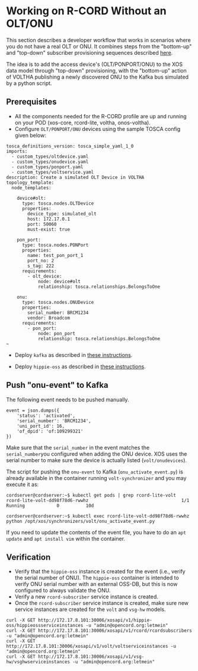 # Working on R-CORD Without an OLT/ONU

This section describes a developer workflow that works in scenarios
where you do not have a real OLT or ONU. It combines steps from
the "bottom-up" and "top-down" subscriber provisioning sequences
described [here](../profiles/rcord/configuration.md).

The idea is to add the access device's (OLT/PONPORT/ONU) to the XOS
data model through "top-down" provisioning, with the "bottom-up"
action of VOLTHA publishing a newly discovered ONU to the Kafka bus
simulated by a python script.

## Prerequisites

- All the components needed for the R-CORD profile are up and running
   on your POD (xos-core, rcord-lite, voltha, onos-voltha).
- Configure `OLT/PONPORT/ONU` devices using the sample
   TOSCA config given below:

```shell
tosca_definitions_version: tosca_simple_yaml_1_0
imports:
  - custom_types/oltdevice.yaml
  - custom_types/onudevice.yaml
  - custom_types/ponport.yaml
  - custom_types/voltservice.yaml
description: Create a simulated OLT Device in VOLTHA
topology_template:
  node_templates:

    device#olt:
      type: tosca.nodes.OLTDevice
      properties:
        device_type: simulated_olt
        host: 172.17.0.1
        port: 50060
        must-exist: true

    pon_port:
      type: tosca.nodes.PONPort
      properties:
        name: test_pon_port_1
        port_no: 2
        s_tag: 222
      requirements:
        - olt_device:
            node: device#olt
            relationship: tosca.relationships.BelongsToOne

    onu:
      type: tosca.nodes.ONUDevice
      properties:
        serial_number: BRCM1234
        vendor: Broadcom
      requirements:
        - pon_port:
            node: pon_port
            relationship: tosca.relationships.BelongsToOne
~
```

- Deploy `kafka` as described in [these instructions](../charts/kafka.md).

- Deploy `hippie-oss` as described in [these instructions](../charts/hippie-oss.md).

## Push "onu-event" to Kafka

The following event needs to be pushed manually.

```shell
event = json.dumps({
    'status': 'activated',
    'serial_number': 'BRCM1234',
    'uni_port_id': 16,
    'of_dpid': 'of:109299321'
})
```

Make sure that the `serial_number` in the event matches the
`serial_number`you configured when adding the ONU device.
XOS uses the serial number to make sure the device is actually
listed (`volt/onudevices`).

The script for pushing the `onu-event` to Kafka
(`onu_activate_event.py`) is already available in the container
running `volt-synchronizer` and you may execute it as:

```shell
cordserver@cordserver:~$ kubectl get pods | grep rcord-lite-volt
rcord-lite-volt-dd98f78d6-rwwhz                                   1/1       Running            0          10d

cordserver@cordserver:~$ kubectl exec rcord-lite-volt-dd98f78d6-rwwhz python /opt/xos/synchronizers/volt/onu_activate_event.py
```

If you need to update the contents of the event file, you have to do
an `apt update` and `apt install vim` within the container.

## Verification

- Verify that the `hippie-oss` instance is created for the event
   (i.e., verify the serial number of ONU). The `hippie-oss` container
   is intended to verify ONU serial number with an external OSS-DB,
   but this is now configured to always validate the ONU.
- Verify a new `rcord-subscriber` service instance is created.
- Once the `rcord-subscriber` service instance is created, make sure
   new service instances are created for the `volt` and `vsg-hw` models.

```shell
curl -X GET http://172.17.8.101:30006/xosapi/v1/hippie-oss/hippieossserviceinstances -u "admin@opencord.org:letmein"
curl -X GET http://172.17.8.101:30006/xosapi/v1/rcord/rcordsubscribers -u "admin@opencord.org:letmein"
curl -X GET http://172.17.8.101:30006/xosapi/v1/volt/voltserviceinstances -u "admin@opencord.org:letmein"
curl -X GET http://172.17.8.101:30006/xosapi/v1/vsg-hw/vsghwserviceinstances -u "admin@opencord.org:letmein"
```
